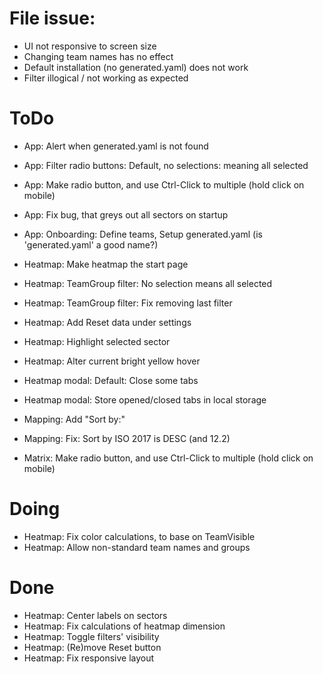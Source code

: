 # File issue:
 - UI not responsive to screen size
 - Changing team names has no effect
 - Default installation (no generated.yaml) does not work
 - Filter illogical / not working as expected


# ToDo
- App: Alert when generated.yaml is not found
- App: Filter radio buttons: Default, no selections: meaning all selected
- App: Make radio button, and use Ctrl-Click to multiple (hold click on mobile)
- App: Fix bug, that greys out all sectors on startup
- App: Onboarding: Define teams, Setup generated.yaml (is 'generated.yaml' a good name?)

- Heatmap: Make heatmap the start page
- Heatmap: TeamGroup filter: No selection means all selected
- Heatmap: TeamGroup filter: Fix removing last filter
- Heatmap: Add Reset data under settings
- Heatmap: Highlight selected sector
	<use id="cursor" href="#segment-Build-Level-2" fill="red" stroke-width="5" stroke="red"></use>
- Heatmap: Alter current bright yellow hover

- Heatmap modal: Default: Close some tabs
- Heatmap modal: Store opened/closed tabs in local storage

- Mapping: Add "Sort by:"
- Mapping: Fix: Sort by ISO 2017 is DESC (and 12.2)

- Matrix: Make radio button, and use Ctrl-Click to multiple (hold click on mobile)

# Doing
- Heatmap: Fix color calculations, to base on TeamVisible
- Heatmap: Allow non-standard team names and groups

# Done
- Heatmap: Center labels on sectors
- Heatmap: Fix calculations of heatmap dimension
- Heatmap: Toggle filters' visibility
- Heatmap: (Re)move Reset button
- Heatmap: Fix responsive layout

